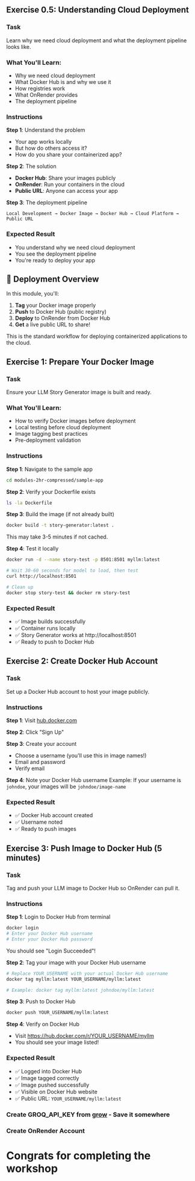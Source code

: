## Exercise 0.5: Understanding Cloud Deployment

### Task
Learn why we need cloud deployment and what the deployment pipeline looks like.

### What You'll Learn:
- Why we need cloud deployment
- What Docker Hub is and why we use it
- How registries work
- What OnRender provides
- The deployment pipeline

### Instructions

**Step 1**: Understand the problem
- Your app works locally
- But how do others access it?
- How do you share your containerized app?

**Step 2**: The solution
- **Docker Hub**: Share your images publicly
- **OnRender**: Run your containers in the cloud
- **Public URL**: Anyone can access your app

**Step 3**: The deployment pipeline
```
Local Development → Docker Image → Docker Hub → Cloud Platform → Public URL
```

### Expected Result
- You understand why we need cloud deployment
- You see the deployment pipeline
- You're ready to deploy your app

## 📌 Deployment Overview

In this module, you'll:
1. **Tag** your Docker image properly
2. **Push** to Docker Hub (public registry)
3. **Deploy** to OnRender from Docker Hub
4. **Get** a live public URL to share!

This is the standard workflow for deploying containerized applications to the cloud.

## Exercise 1: Prepare Your Docker Image

### Task
Ensure your LLM Story Generator image is built and ready.

### What You'll Learn:
- How to verify Docker images before deployment
- Local testing before cloud deployment
- Image tagging best practices
- Pre-deployment validation

### Instructions

**Step 1**: Navigate to the sample app
```bash
cd modules-2hr-compressed/sample-app
```

**Step 2**: Verify your Dockerfile exists
```bash
ls -la Dockerfile
```

**Step 3**: Build the image (if not already built)
```bash
docker build -t story-generator:latest .
```

This may take 3-5 minutes if not cached.

**Step 4**: Test it locally
```bash
docker run -d --name story-test -p 8501:8501 myllm:latest

# Wait 30-60 seconds for model to load, then test
curl http://localhost:8501

# Clean up
docker stop story-test && docker rm story-test
```

### Expected Result
- ✅ Image builds successfully
- ✅ Container runs locally
- ✅ Story Generator works at http://localhost:8501
- ✅ Ready to push to Docker Hub

## Exercise 2: Create Docker Hub Account

### Task
Set up a Docker Hub account to host your image publicly.

### Instructions

**Step 1**: Visit [hub.docker.com](https://hub.docker.com)

**Step 2**: Click "Sign Up"

**Step 3**: Create your account
- Choose a username (you'll use this in image names!)
- Email and password
- Verify email

**Step 4**: Note your Docker Hub username
Example: If your username is `johndoe`, your images will be `johndoe/image-name`

### Expected Result
- ✅ Docker Hub account created
- ✅ Username noted
- ✅ Ready to push images

## Exercise 3: Push Image to Docker Hub (5 minutes)

### Task
Tag and push your LLM image to Docker Hub so OnRender can pull it.

### Instructions

**Step 1**: Login to Docker Hub from terminal
```bash
docker login
# Enter your Docker Hub username
# Enter your Docker Hub password
```

You should see "Login Succeeded"!

**Step 2**: Tag your image with your Docker Hub username
```bash
# Replace YOUR_USERNAME with your actual Docker Hub username
docker tag myllm:latest YOUR_USERNAME/myllm:latest

# Example: docker tag myllm:latest johndoe/myllm:latest
```

**Step 3**: Push to Docker Hub
```bash
docker push YOUR_USERNAME/myllm:latest
```

**Step 4**: Verify on Docker Hub
- Visit https://hub.docker.com/r/YOUR_USERNAME/myllm
- You should see your image listed!

### Expected Result
- ✅ Logged into Docker Hub
- ✅ Image tagged correctly
- ✅ Image pushed successfully  
- ✅ Visible on Docker Hub website
- ✅ Public URL: `YOUR_USERNAME/myllm:latest`

### Create GROQ_API_KEY from [grow](https://groq.com) - Save it somewhere

### Create OnRender Account 

# Congrats for completing the workshop